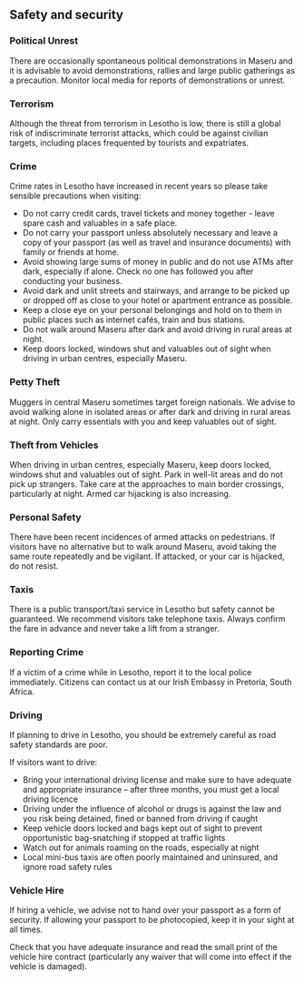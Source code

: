## Safety and security

### **Political Unrest**

There are occasionally spontaneous political demonstrations in Maseru and it is advisable to avoid demonstrations, rallies and large public gatherings as a precaution. Monitor local media for reports of demonstrations or unrest.

### **Terrorism**

Although the threat from terrorism in Lesotho is low, there is still a global risk of indiscriminate terrorist attacks, which could be against civilian targets, including places frequented by tourists and expatriates.

### **Crime**

Crime rates in Lesotho have increased in recent years so please take sensible precautions when visiting:

* Do not carry credit cards, travel tickets and money together - leave spare cash and valuables in a safe place.
* Do not carry your passport unless absolutely necessary and leave a copy of your passport (as well as travel and insurance documents) with family or friends at home.
* Avoid showing large sums of money in public and do not use ATMs after dark, especially if alone. Check no one has followed you after conducting your business.
* Avoid dark and unlit streets and stairways, and arrange to be picked up or dropped off as close to your hotel or apartment entrance as possible.
* Keep a close eye on your personal belongings and hold on to them in public places such as internet cafés, train and bus stations.
* Do not walk around Maseru after dark and avoid driving in rural areas at night.
* Keep doors locked, windows shut and valuables out of sight when driving in urban centres, especially Maseru.

### **Petty Theft**

Muggers in central Maseru sometimes target foreign nationals. We advise to avoid walking alone in isolated areas or after dark and driving in rural areas at night. Only carry essentials with you and keep valuables out of sight.

### **Theft from Vehicles**

When driving in urban centres, especially Maseru, keep doors locked, windows shut and valuables out of sight. Park in well-lit areas and do not pick up strangers. Take care at the approaches to main border crossings, particularly at night. Armed car hijacking is also increasing.

### **Personal Safety**

There have been recent incidences of armed attacks on pedestrians. If visitors have no alternative but to walk around Maseru, avoid taking the same route repeatedly and be vigilant. If attacked, or your car is hijacked, do not resist.

### **Taxis**

There is a public transport/taxi service in Lesotho but safety cannot be guaranteed. We recommend visitors take telephone taxis. Always confirm the fare in advance and never take a lift from a stranger.

### **Reporting Crime**

If a victim of a crime while in Lesotho, report it to the local police immediately. Citizens can contact us at our Irish Embassy in Pretoria, South Africa.

### **Driving**

If planning to drive in Lesotho, you should be extremely careful as road safety standards are poor.

If visitors want to drive:

* Bring your international driving license and make sure to have adequate and appropriate insurance – after three months, you must get a local driving licence
* Driving under the influence of alcohol or drugs is against the law and you risk being detained, fined or banned from driving if caught
* Keep vehicle doors locked and bags kept out of sight to prevent opportunistic bag-snatching if stopped at traffic lights
* Watch out for animals roaming on the roads, especially at night
* Local mini-bus taxis are often poorly maintained and uninsured, and ignore road safety rules

### **Vehicle Hire**

If hiring a vehicle, we advise not to hand over your passport as a form of security. If allowing your passport to be photocopied, keep it in your sight at all times.

Check that you have adequate insurance and read the small print of the vehicle hire contract (particularly any waiver that will come into effect if the vehicle is damaged).